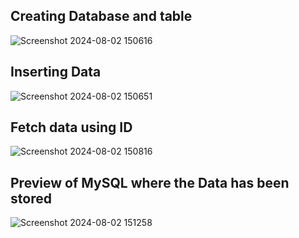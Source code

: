 ## Creating Database and table

![Screenshot 2024-08-02 150616](https://github.com/user-attachments/assets/e3aa063b-6709-4cae-be75-85d2b089e881)

## Inserting Data

![Screenshot 2024-08-02 150651](https://github.com/user-attachments/assets/b89c9e1e-8c3e-4a0f-a022-b944c4e4f863)

## Fetch data using ID

![Screenshot 2024-08-02 150816](https://github.com/user-attachments/assets/7830e60e-6350-4ec4-a3c9-98b7c03cf846)

## Preview of MySQL where the Data has been stored

![Screenshot 2024-08-02 151258](https://github.com/user-attachments/assets/c4b5c5c2-2827-4dad-b3ad-d71131a5f7d3)
